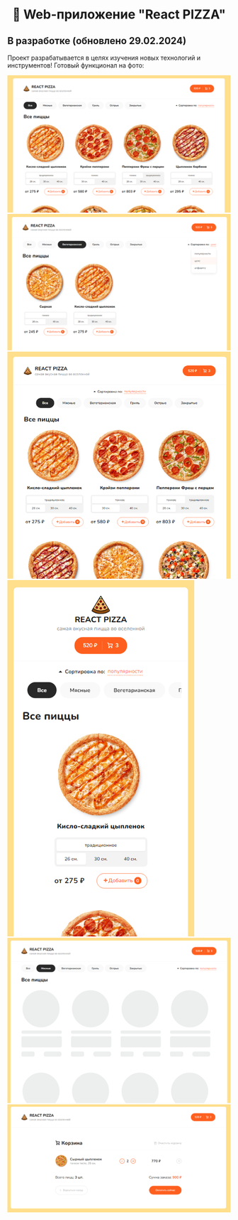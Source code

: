 <h1 style="text-align:center">🍕 Web-приложение "React PIZZA"</h1>
<h2>В разработке (обновлено 29.02.2024)</h2>
<p>Проект разрабатывается в целях изучения новых технологий и инструментов! Готовый функционал на фото:</p>
<img src="Screenshot_1.png">
<img src="Screenshot_2.png">
<img src="Screenshot_3.png">
<img src="Screenshot_4.png">
<img src="Screenshot_5.png">
<img src="Screenshot_6.png">
